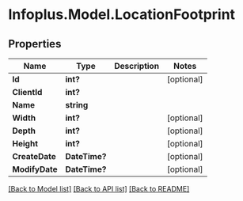 # Infoplus.Model.LocationFootprint
## Properties

Name | Type | Description | Notes
------------ | ------------- | ------------- | -------------
**Id** | **int?** |  | [optional] 
**ClientId** | **int?** |  | 
**Name** | **string** |  | 
**Width** | **int?** |  | [optional] 
**Depth** | **int?** |  | [optional] 
**Height** | **int?** |  | [optional] 
**CreateDate** | **DateTime?** |  | [optional] 
**ModifyDate** | **DateTime?** |  | [optional] 

[[Back to Model list]](../README.md#documentation-for-models) [[Back to API list]](../README.md#documentation-for-api-endpoints) [[Back to README]](../README.md)

